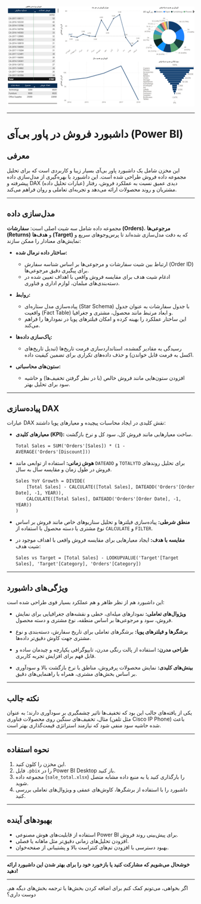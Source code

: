 ![نمایی از داشبورد](images/dash1.png)

---

# داشبورد فروش در پاور بی‌آی (Power BI)

## معرفی

این مخزن شامل یک داشبورد پاور بی‌آی بسیار زیبا و کاربردی است که برای تحلیل مجموعه داده فروش طراحی شده است. این داشبورد با بهره‌گیری از مدل‌سازی داده پیشرفته و DAX (عبارات تحلیل داده) دیدی عمیق نسبت به عملکرد فروش، رفتار مشتریان و روند محصولات ارائه می‌دهد و تجربه‌ای تعاملی و روان فراهم می‌کند.

---

## مدل‌سازی داده

مجموعه داده شامل سه شیت اصلی است: **سفارشات (Orders)**، **مرجوعی‌ها (Returns)** و **هدف‌ها (Target)** که به دقت مدل‌سازی شده‌اند تا پرس‌وجوهای سریع و نمایش‌های معنادار را ممکن سازند:

* **ساختار داده نرمال شده:**

  * ارتباط بین شیت سفارشات و مرجوعی‌ها بر اساس شناسه سفارش (Order ID) برای پیگیری دقیق مرجوعی‌ها.
  * ادغام شیت هدف برای مقایسه فروش واقعی با اهداف تعیین شده در دسته‌بندی‌های مبلمان، لوازم اداری و فناوری.

* **روابط:**

  * پیاده‌سازی مدل ستاره‌ای (Star Schema) با جدول سفارشات به عنوان جدول واقعیت (Fact Table) و ابعاد مرتبط مانند محصول، مشتری و جغرافیا.
  * این ساختار عملکرد را بهینه کرده و امکان فیلترهای پویا در نمودارها را فراهم می‌کند.

* **پاک‌سازی داده‌ها:**

  * رسیدگی به مقادیر گمشده، استانداردسازی فرمت تاریخ‌ها (تبدیل تاریخ‌های اکسل به فرمت قابل خواندن) و حذف داده‌های تکراری برای تضمین کیفیت داده.

* **ستون‌های محاسباتی:**

  * افزودن ستون‌هایی مانند فروش خالص (با در نظر گرفتن تخفیف‌ها) و حاشیه سود برای تحلیل بهتر.

---

## پیاده‌سازی DAX

عبارات DAX نقش کلیدی در ایجاد محاسبات پیچیده و معیارهای پویا داشتند:

* **معیارهای کلیدی (KPI):**
  ساخت معیارهایی مانند فروش کل، سود کل و نرخ بازگشت.

  ```DAX
  Total Sales = SUM('Orders'[Sales]) * (1 - AVERAGE('Orders'[Discount]))
  ```

* **هوش زمانی:**
  استفاده از توابعی مانند `DATEADD` و `TOTALYTD` برای تحلیل روندهای فروش در طول زمان و مقایسه سال به سال.

  ```DAX
  Sales YoY Growth = DIVIDE(
      [Total Sales] - CALCULATE([Total Sales], DATEADD('Orders'[Order Date], -1, YEAR)),
      CALCULATE([Total Sales], DATEADD('Orders'[Order Date], -1, YEAR))
  )
  ```

* **منطق شرطی:**
  پیاده‌سازی فیلترها و تحلیل سناریوهای خاص مانند فروش بر اساس نوع مشتری یا دسته محصول با استفاده از `CALCULATE` و `FILTER`.

* **مقایسه با هدف:**
  ایجاد معیارهایی برای مقایسه فروش واقعی با اهداف موجود در شیت هدف:

  ```DAX
  Sales vs Target = [Total Sales] - LOOKUPVALUE('Target'[Target Sales], 'Target'[Category], 'Orders'[Category])
  ```

---

## ویژگی‌های داشبورد

این داشبورد هم از نظر ظاهر و هم عملکرد بسیار قوی طراحی شده است:

* **ویژوال‌های تعاملی:**
  نمودارهای میله‌ای، خطی و نقشه‌های جغرافیایی برای نمایش فروش، سود و مرجوعی‌ها بر اساس منطقه، نوع مشتری و دسته محصول.

* **برشگرها و فیلترهای پویا:**
  برشگرهای تعاملی برای تاریخ سفارش، دسته‌بندی و نوع مشتری جهت کاوش دقیق‌تر داده‌ها.

* **طراحی مدرن:**
  استفاده از پالت رنگی مدرن، تایپوگرافی یکپارچه و چیدمان ساده و قابل فهم برای افزایش تجربه کاربری.

* **بینش‌های کلیدی:**
  نمایش محصولات پرفروش، مناطق با نرخ بازگشت بالا و سودآوری بر اساس بخش‌های مشتری، همراه با راهنمایی‌های دقیق.

---

## نکته جالب

یکی از یافته‌های جالب این بود که تخفیف‌ها تاثیر چشمگیری بر سودآوری دارند؛ به عنوان مثال، تخفیف‌های سنگین روی محصولات فناوری (مثل تلفن Cisco IP Phone) باعث شده حاشیه سود منفی شود که نیازمند استراتژی قیمت‌گذاری بهتر است.

---

## نحوه استفاده

1. این مخزن را کلون کنید.
2. فایل `.pbix` را در Power BI Desktop باز کنید.
3. مجموعه داده (`sale_total.xlsx`) را بارگذاری کنید یا به منبع داده مشابه متصل شوید.
4. داشبورد را با استفاده از برشگرها، کاوش‌های عمقی و ویژوال‌های تعاملی بررسی کنید.

---

## بهبودهای آینده

* استفاده از قابلیت‌های هوش مصنوعی Power BI برای پیش‌بینی روند فروش.
* افزودن تحلیل‌های زمانی دقیق‌تر مثل ماهانه یا فصلی.
* بهبود دسترسی با افزودن تم‌های کنتراست بالا و پشتیبانی از صفحه‌خوان.

---

**خوشحال می‌شویم که مشارکت کنید یا بازخورد خود را برای بهتر شدن این داشبورد ارائه دهید!**

---

اگر بخواهی، می‌تونم کمک کنم برای اضافه کردن بخش‌ها یا ترجمه بخش‌های دیگه هم. دوست داری؟

